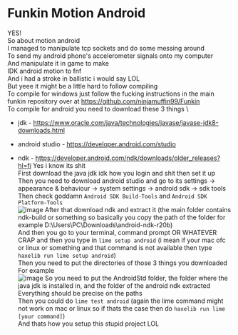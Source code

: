 # Funkin Motion Android
YES! \
So about motion android \
I managed to manipulate tcp sockets and do some messing around \
To send my android phone's accelerometer signals onto my computer \
And manipulate it in game to make \
IDK android motion to fnf \
And i had a stroke in ballistic i would say LOL \
But yeee it might be a little hard to follow compiling \
To compile for windows just follow the fucking instructions in the main funkin repository over at https://github.com/ninjamuffin99/Funkin \
To compile for android you need to download these 3 things \
  - jdk - https://www.oracle.com/java/technologies/javase/javase-jdk8-downloads.html

  - android studio - https://developer.android.com/studio

  - ndk - https://developer.android.com/ndk/downloads/older_releases?hl=fi
Yes i know its shit \
First download the java jdk idk how you login and shit then set it up \
Then you need to download android studio and go to its settings -> appearance & behaviour -> system settings -> android sdk -> sdk tools \
Then check goddamn `Android SDK Build-Tools` and `Android SDK Platform-Tools` \
![image](https://user-images.githubusercontent.com/63938719/123502688-d73a1d00-d680-11eb-893a-901f96c3450f.PNG)
After that download ndk and extract it (the main folder contains ndk-build or something so basically you copy the path of the folder for example D:\Users\PC\Downloads\android-ndk-r20b) \
And then you go to your terminal, command prompt OR WHATEVER CRAP and then you type in `lime setup android` (i mean if your mac ofc or linux or something and that command is not available then type `haxelib run lime setup android`) \
Then you need to put the directories of those 3 things you downloaded \
For example \
![image](https://user-images.githubusercontent.com/63938719/123502707-fafd6300-d680-11eb-9ea0-9411de181c53.PNG)
So you need to put the AndroidStd folder, the folder where the java jdk is installed in, and the folder of the android ndk extracted \
Everything should be precise on the paths \
Then you could do `lime test android` (again the lime command might not work on mac or linux so if thats the case then do `haxelib run lime [your command]`) \
And thats how you setup this stupid project LOL
